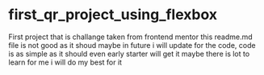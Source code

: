 # first_qr_project_using_flexbox
 First project that is challange taken from frontend mentor 
 this readme.md file is not good as it shoud maybe in future i will update
 for the code, code is as simple as it should even early starter will get it 
 maybe there is lot to learn for me i will do my best for it
